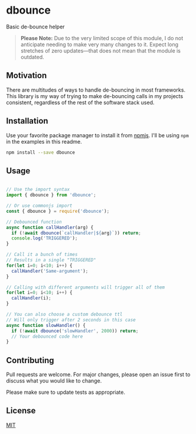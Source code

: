 # dbounce

Basic de-bounce helper

> **Please Note:** Due to the very limited scope of this module, I do not anticipate needing to make very many changes to it.  Expect long stretches of zero updates—that does not mean that the module is outdated.

## Motivation

There are multitudes of ways to handle de-bouncing in most frameworks. This
library is my way of trying to make de-bouncing calls in my projects consistent,
regardless of the rest of the software stack used.

## Installation

Use your favorite package manager to install it from [npmjs](https://npmjs.com).
I'll be using `npm` in the examples in this readme.

```bash
npm install --save dbounce
```

## Usage

```javascript

// Use the import syntax
import { dbounce } from 'dbounce';

// Or use commonjs import
const { dbounce } = require('dbounce');

// Debounced function
async function callHandler(arg) {
  if (!await dbounce(`callHandler|${arg}`)) return;
  console.log('TRIGGERED');
}

// Call it a bunch of times
// Results in a single "TRIGGERED"
for(let i=0; i<10; i++) {
  callHandler('Same-argument');
}

// Calling with different arguments will trigger all of them
for(let i=0; i<10; i++) {
  callHandler(i);
}

// You can also choose a custom debounce ttl
// Will only trigger after 2 seconds in this case
async function slowHandler() {
  if (!await dbounce('slowHandler', 2000)) return;
  // Your debounced code here
}

```

## Contributing

Pull requests are welcome. For major changes, please open an issue first to discuss what you would like to change.

Please make sure to update tests as appropriate.

## License

[MIT](https://choosealicense.com/licenses/mit/)

